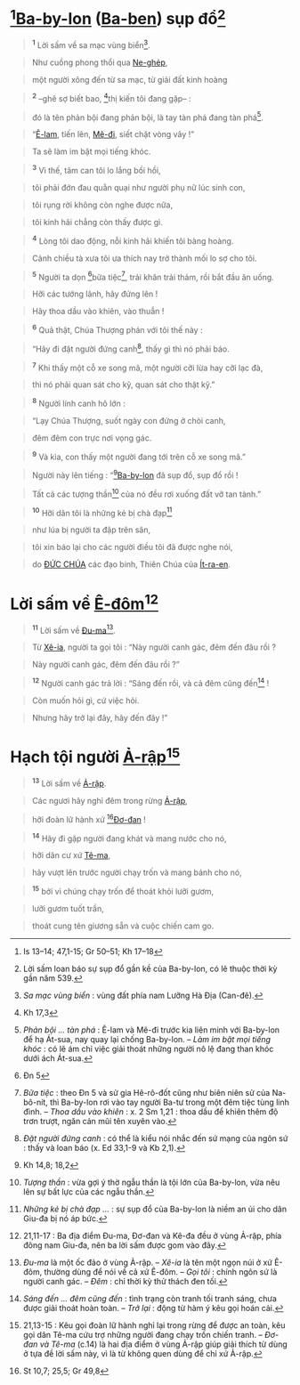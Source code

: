 # [^1*][Ba-by-lon]() ([Ba-ben]()) sụp đổ[^1]

> <sup><b>1</b></sup> Lời sấm về sa mạc vùng biển[^2].
>


> Như cuồng phong thổi qua [Ne-ghép](),
>


> một người xông đến từ sa mạc, từ giải đất kinh hoàng
>


> <sup><b>2</b></sup> –ghê sợ biết bao, [^2*]thị kiến tôi đang gặp– :
>


> đó là tên phản bội đang phản bội, là tay tàn phá đang tàn phá[^3].
>


> “[Ê-lam](), tiến lên, [Mê-đi](), siết chặt vòng vây !”
>


> Ta sẽ làm im bặt mọi tiếng khóc.
>


> <sup><b>3</b></sup> Vì thế, tâm can tôi lo lắng bồi hồi,
>


> tôi phải đớn đau quằn quại như người phụ nữ lúc sinh con,
>


> tôi rụng rời không còn nghe được nữa,
>


> tôi kinh hãi chẳng còn thấy được gì.
>


> <sup><b>4</b></sup> Lòng tôi dao động, nỗi kinh hãi khiến tôi bàng hoàng.
>


> Cảnh chiều tà xưa tôi ưa thích nay trở thành mối lo sợ cho tôi.
>


> <sup><b>5</b></sup> Người ta dọn [^3*]bữa tiệc[^4], trải khăn trải thảm, rồi bắt đầu ăn uống.
>


> Hỡi các tướng lãnh, hãy đứng lên !
>


> Hãy thoa dầu vào khiên, vào thuẫn !
>


> <sup><b>6</b></sup> Quả thật, Chúa Thượng phán với tôi thế này :
>


> “Hãy đi đặt người đứng canh[^5], thấy gì thì nó phải báo.
>


> <sup><b>7</b></sup> Khi thấy một cỗ xe song mã, một người cỡi lừa hay cỡi lạc đà,
>


> thì nó phải quan sát cho kỹ, quan sát cho thật kỹ.”
>


> <sup><b>8</b></sup> Người lính canh hô lớn :
>


> “Lạy Chúa Thượng, suốt ngày con đứng ở chòi canh,
>


> đêm đêm con trực nơi vọng gác.
>


> <sup><b>9</b></sup> Và kìa, con thấy một người đang tới trên cỗ xe song mã.”
>


> Người này lên tiếng : “[^4*][Ba-by-lon]() đã sụp đổ, sụp đổ rồi !
>


> Tất cả các tượng thần[^6] của nó đều rơi xuống đất vỡ tan tành.”
>


> <sup><b>10</b></sup> Hỡi dân tôi là những kẻ bị chà đạp[^7]
>


> như lúa bị người ta đập trên sân,
>


> tôi xin báo lại cho các người điều tôi đã được nghe nói,
>


> do [ĐỨC CHÚA]() các đạo binh, Thiên Chúa của [Ít-ra-en]().
>


# Lời sấm về [Ê-đôm]()[^8]

> <sup><b>11</b></sup> Lời sấm về [Đu-ma]()[^9].
>


> Từ [Xê-ia](), người ta gọi tôi : “Này người canh gác, đêm đến đâu rồi ?
>


> Này người canh gác, đêm đến đâu rồi ?”
>


> <sup><b>12</b></sup> Người canh gác trả lời : “Sáng đến rồi, và cả đêm cũng đến[^10] !
>


> Còn muốn hỏi gì, cứ việc hỏi.
>


> Nhưng hãy trở lại đây, hãy đến đây !”
>


# Hạch tội người [Ả-rập]()[^11]

> <sup><b>13</b></sup> Lời sấm về [Ả-rập]().
>


> Các ngươi hãy nghỉ đêm trong rừng [Ả-rập](),
>


> hỡi đoàn lữ hành xứ [^5*][Đơ-đan]() !
>


> <sup><b>14</b></sup> Hãy đi gặp người đang khát và mang nước cho nó,
>


> hỡi dân cư xứ [Tê-ma](),
>


> hãy vượt lên trước người chạy trốn và mang bánh cho nó,
>


> <sup><b>15</b></sup> bởi vì chúng chạy trốn để thoát khỏi lưỡi gươm,
>


> lưỡi gươm tuốt trần,
>


> thoát cung tên giương sẵn và cuộc chiến cam go.
>

[^1]: Lời sấm loan báo sự sụp đổ gần kề của Ba-by-lon, có lẽ thuộc thời kỳ gần năm 539.
[^2]: *Sa mạc vùng biển* : vùng đất phía nam Lưỡng Hà Địa (Can-đê).
[^3]: *Phản bội ... tàn phá* : Ê-lam và Mê-đi trước kia liên minh với Ba-by-lon để hạ Át-sua, nay quay lại chống Ba-by-lon. – *Làm im bặt mọi tiếng khóc* : có lẽ ám chỉ việc giải thoát những người nô lệ đang than khóc dưới ách Át-sua.
[^4]: *Bữa tiệc* : theo Đn 5 và sử gia Hê-rô-đốt cũng như biên niên sử của Na-bô-nít, thì Ba-by-lon rơi vào tay người Ba-tư trong một đêm tiệc tùng linh đình. – *Thoa dầu vào khiên* : x. 2 Sm 1,21 : thoa dầu để khiên thêm độ trơn trượt, ngăn cản mũi tên xuyên vào.
[^5]: *Đặt người đứng canh* : có thể là kiểu nói nhắc đến sứ mạng của ngôn sứ : thấy và loan báo (x. Ed 33,1-9 và Kb 2,1).
[^6]: *Tượng thần* : vừa gợi ý thờ ngẫu thần là tội lớn của Ba-by-lon, vừa nêu lên sự bất lực của các ngẫu thần.
[^7]: *Những kẻ bị chà đạp ...* : sự sụp đổ của Ba-by-lon là niềm an ủi cho dân Giu-đa bị nó áp bức.
[^8]: 21,11-17 : Ba địa điểm Đu-ma, Đơ-đan và Kê-đa đều ở vùng Ả-rập, phía đông nam Giu-đa, nên ba lời sấm được gom vào đây.
[^9]: *Đu-ma* là một ốc đảo ở vùng Ả-rập. – *Xê-ia* là tên một ngọn núi ở xứ Ê-đôm, thường dùng để nói về cả xứ Ê-đôm. – *Gọi tôi* : chính ngôn sứ là người canh gác. – *Đêm* : chỉ thời kỳ thử thách đen tối.
[^10]: *Sáng đến ... đêm cũng đến* : tình trạng còn tranh tối tranh sáng, chưa được giải thoát hoàn toàn. – *Trở lại* : động từ hàm ý kêu gọi hoán cải.
[^11]: 21,13-15 : Kêu gọi đoàn lữ hành nghỉ lại trong rừng để được an toàn, kêu gọi dân Tê-ma cứu trợ những người đang chạy trốn chiến tranh. – *Đơ-đan và Tê-ma* (c.14) là hai địa điểm ở vùng Ả-rập giúp giải thích từ dùng ở tựa đề lời sấm này, vì là từ không quen dùng để chỉ xứ Ả-rập.
[^1*]: Is 13–14; 47,1-15; Gr 50–51; Kh 17–18
[^2*]: Kh 17,3
[^3*]: Đn 5
[^4*]: Kh 14,8; 18,2
[^5*]: St 10,7; 25,5; Gr 49,8